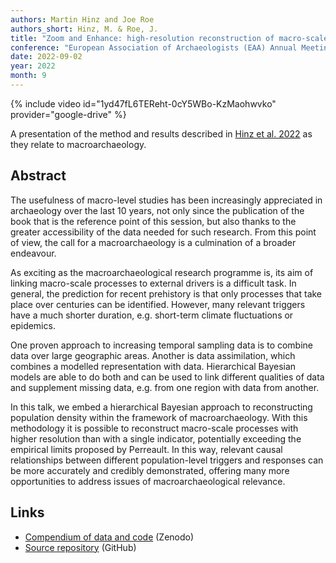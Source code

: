 ```yaml
---
authors: Martin Hinz and Joe Roe
authors_short: Hinz, M. & Roe, J.
title: "Zoom and Enhance: high-resolution reconstruction of macro-scale processes with Bayesian hierarchical models"
conference: "European Association of Archaeologists (EAA) Annual Meeting, Budapest, 31 August – 3 September"
date: 2022-09-02
year: 2022
month: 9
---
```


{% include video id="1yd47fL6TEReht-0cY5WBo-KzMaohwvko" provider="google-drive" %}

A presentation of the method and results described in [Hinz et al. 2022](/papers/2022/hinz_et_al_bayesian_prehistoric_demography) as they relate to macroarchaeology.

## Abstract

The usefulness of macro-level studies has been increasingly appreciated in archaeology over the last 10 years, not only since the publication of the book that is the reference point of this session, but also thanks to the greater accessibility of the data needed for such research. From this point of view, the call for a macroarchaeology is a culmination of a broader endeavour.

As exciting as the macroarchaeological research programme is, its aim of linking macro-scale processes to external drivers is a difficult task. In general, the prediction for recent prehistory is that only processes that take place over centuries can be identified. However, many relevant triggers have a much shorter duration, e.g. short-term climate fluctuations or epidemics.

One proven approach to increasing temporal sampling data is to combine data over large geographic areas. Another is data assimilation, which combines a modelled representation with data. Hierarchical Bayesian models are able to do both and can be used to link different qualities of data and supplement missing data, e.g. from one region with data from another.

In this talk, we embed a hierarchical Bayesian approach to reconstructing population density within the framework of macroarchaeology. With this methodology it is possible to reconstruct macro-scale processes with higher resolution than with a single indicator, potentially exceeding the empirical limits proposed by Perreault. In this way, relevant causal relationships between different population-level triggers and responses can be more accurately and credibly demonstrated, offering many more opportunities to address issues of macroarchaeological relevance.

## Links

* [Compendium of data and code](https://doi.org/10.5281/zenodo.6594498) (Zenodo)
* [Source repository](https://github.com/MartinHinz/bayesian.demographic.reconstruction.2022) (GitHub)
